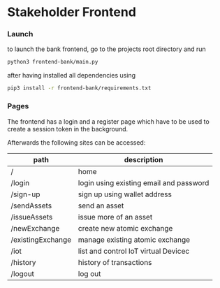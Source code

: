 # Stakeholder Frontend

### Launch

to launch the bank frontend, go to the projects root directory and run 

```bash
python3 frontend-bank/main.py
```

after having installed all dependencies using

```bash
pip3 install -r frontend-bank/requirements.txt
```

### Pages

The frontend has a login and a register page which have to be used to create a session token in the background. 

Afterwards the following sites can be accessed:

path | description
-----|------------
/ | home
/login | login using existing email and password
/sign-up | sign up using wallet address
/sendAssets | send an asset
/issueAssets | issue more of an asset
/newExchange | create new atomic exchange
/existingExchange | manage existing atomic exchange
/iot | list and control IoT virtual Devicec
/history | history of transactions
/logout | log out

